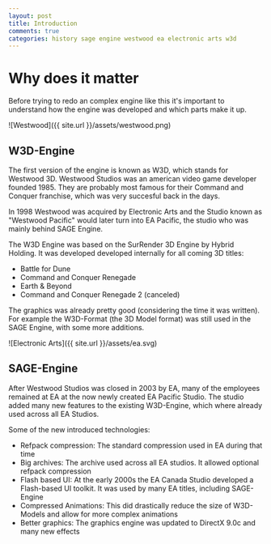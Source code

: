 ```yaml
---
layout: post
title: Introduction
comments: true
categories: history sage engine westwood ea electronic arts w3d
---
```

# Why does it matter

Before trying to redo an complex engine like this it's important 
to understand how the engine was developed and which parts make it up.

![Westwood]({{ site.url }}/assets/westwood.png)

## __W3D-Engine__

The first version of the engine is known as W3D, which stands for Westwood 3D. 
Westwood Studios was an american video game developer founded 1985. They are probably most
famous for their Command and Conquer franchise, which was very succesful back in the days.

In 1998 Westwood was acquired by Electronic Arts and the Studio known as "Westwood Pacific" would later
turn into EA Pacific, the studio who was mainly behind SAGE Engine.

The W3D Engine was based on the SurRender 3D Engine by Hybrid Holding.
It was developed developed internally for all coming 3D titles:

- Battle for Dune
- Command and Conquer Renegade
- Earth & Beyond
- Command and Conquer Renegade 2 (canceled)

The graphics was already pretty good (considering the 
time it was written). For example the W3D-Format (the 3D Model format) was still used in the SAGE Engine,
with some more additions.

![Electronic Arts]({{ site.url }}/assets/ea.svg)

## __SAGE-Engine__

After Westwood Studios was closed in 2003 by EA, many of the employees remained at EA at the now newly
created EA Pacific Studio. The studio added many new features to the existing W3D-Engine, which where
already used across all EA Studios. 

Some of the new introduced technologies:

- Refpack compression: The standard compression used in EA during that time
- Big archives: The archive used across all EA studios. It allowed optional refpack compression
- Flash based UI: At the early 2000s the EA Canada Studio developed a Flash-based UI toolkit. 
It was used by many EA titles, including SAGE-Engine
- Compressed Animations: This did drastically reduce the size of W3D-Models and allow for more complex
animations
- Better graphics: The graphics engine was updated to DirectX 9.0c and many new effects